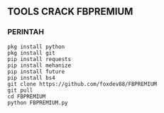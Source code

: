 ## TOOLS CRACK FBPREMIUM
### PERINTAH 
```pkg update&&pkg upgrade
pkg install python
pkg install git
pip install requests
pip install mehanize
pip install future
pip install bs4
git clone https://github.com/foxdev88/FBPREMIUM
git pull
cd FBPREMIUM
python FBPREMIUM.py
